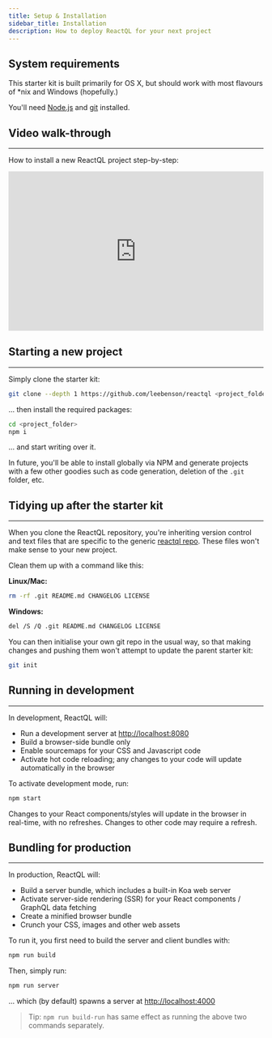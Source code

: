 ```yaml
---
title: Setup & Installation
sidebar_title: Installation
description: How to deploy ReactQL for your next project
---
```


<h2 id="what">System requirements</h2>

This starter kit is built primarily for OS X, but should work with most flavours of \*nix and Windows (hopefully.)

You'll need [Node.js](https://nodejs.org) and [git](https://git-scm.com/) installed.

<h2 id="installation">Video walk-through</h2>

---
How to install a new ReactQL project step-by-step:

<iframe width="560" height="315" src="https://www.youtube.com/embed/fnpbUdJ2ttY" frameborder="0" allowfullscreen style="max-width: 100%"></iframe>

<h2 id="new_project">Starting a new project</h2>

---
Simply clone the starter kit:

```bash
git clone --depth 1 https://github.com/leebenson/reactql <project_folder>
```

... then install the required packages:

```bash
cd <project_folder>
npm i
```

... and start writing over it.

In future, you'll be able to install globally via NPM and generate projects with a few other goodies such as code generation, deletion of the `.git` folder, etc.

<h2 id="tidying">Tidying up after the starter kit</h2>

---
When you clone the ReactQL repository, you're inheriting version control and text files that are specific to the generic [reactql repo](https://github.com/leebenson/reactql). These files won't make sense to your new project.

Clean them up with a command like this:

**Linux/Mac:**
```bash
rm -rf .git README.md CHANGELOG LICENSE
```

**Windows:**
```bash
del /S /Q .git README.md CHANGELOG LICENSE
```

You can then initialise your own git repo in the usual way, so that making changes and pushing them won't attempt to update the parent starter kit:

```bash
git init
```

<h2 id="development">Running in development</h2>

---
In development, ReactQL will:

- Run a development server at [http://localhost:8080](http://localhost:8080)
- Build a browser-side bundle only
- Enable sourcemaps for your CSS and Javascript code
- Activate hot code reloading; any changes to your code will update automatically in the browser

To activate development mode, run:

```bash
npm start
```

Changes to your React components/styles will update in the browser in real-time, with no refreshes. Changes to other code may require a refresh.

<h2 id="production">Bundling for production</h2>

---
In production, ReactQL will:

- Build a server bundle, which includes a built-in Koa web server
- Activate server-side rendering (SSR) for your React components / GraphQL data fetching
- Create a minified browser bundle
- Crunch your CSS, images and other web assets

To run it, you first need to build the server and client bundles with:

```bash
npm run build
```

Then, simply run:

```bash
npm run server
```

... which (by default) spawns a server at [http://localhost:4000](http://localhost:4000)

> Tip: `npm run build-run` has same effect as running the above two commands separately.
